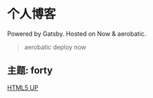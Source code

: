 # 个人博客
Powered by Gatsby.
Hosted on Now & aerobatic.
> aerobatic deploy
> now

## 主题: forty

[HTML5 UP](https://html5up.net/forty)

